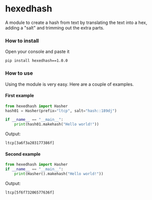 # hexedhash
A module to create a hash from text by translating the text into a hex, adding a "salt" and trimming out the extra parts.

### How to install
Open your console and paste it
```
pip install hexedhash==1.0.0
```

### How to use
Using the module is very easy. Here are a couple of examples.
#### First example
```python
from hexedhash import Hasher
hash01 = Hasher(prefix="ltcp", salt="hash::189dj")

if __name__ == "__main__":
    print(hash01.makehash("Hello world!"))
```
Output:
```
ltcp[3a6f3a203177386f]
```

#### Second example
```python
from hexedhash import Hasher
if __name__ == "__main__":
    print(Hasher().makehash("Hello world!"))
```
Output:
```
ltcp[5f6f73206577636f]
```
